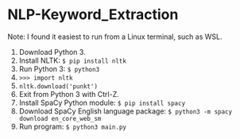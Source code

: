 # NLP-Keyword_Extraction

Note: I found it easiest to run from a Linux terminal, such as WSL.

1. Download Python 3.
2. Install NLTK: `$ pip install nltk`
3. Run Python 3: `$ python3`
4. `>>> import nltk`
5. `nltk.download('punkt')`
6. Exit from Python 3 with Ctrl-Z.
7. Install SpaCy Python module: `$ pip install spacy`
8. Download SpaCy English language package: `$ python3 -m spacy download en_core_web_sm`
9. Run program: `$ python3 main.py`
